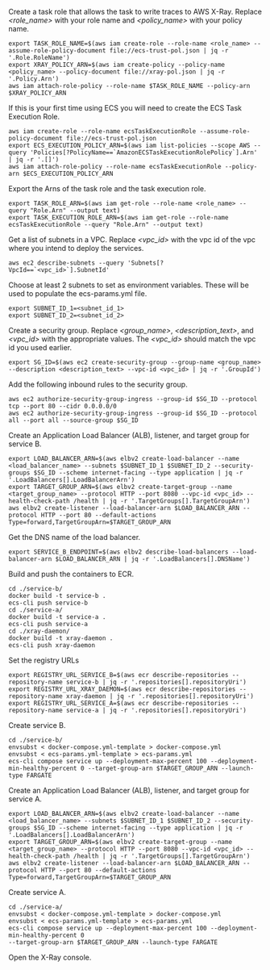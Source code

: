 Create a task role that allows the task to write traces to AWS X-Ray.  Replace *<role_name>* with your role name and *<policy_name>* with your policy name. 

```
export TASK_ROLE_NAME=$(aws iam create-role --role-name <role_name> --assume-role-policy-document file://ecs-trust-pol.json | jq -r '.Role.RoleName')
export XRAY_POLICY_ARN=$(aws iam create-policy --policy-name <policy_name> --policy-document file://xray-pol.json | jq -r '.Policy.Arn')
aws iam attach-role-policy --role-name $TASK_ROLE_NAME --policy-arn $XRAY_POLICY_ARN
```

If this is your first time using ECS you will need to create the ECS Task Execution Role.

```
aws iam create-role --role-name ecsTaskExecutionRole --assume-role-policy-document file://ecs-trust-pol.json
export ECS_EXECUTION_POLICY_ARN=$(aws iam list-policies --scope AWS --query 'Policies[?PolicyName==`AmazonECSTaskExecutionRolePolicy`].Arn' | jq -r '.[]')
aws iam attach-role-policy --role-name ecsTaskExecutionRole --policy-arn $ECS_EXECUTION_POLICY_ARN
```

Export the Arns of the task role and the task execution role. 

```
export TASK_ROLE_ARN=$(aws iam get-role --role-name <role_name> --query "Role.Arn" --output text)
export TASK_EXECUTION_ROLE_ARN=$(aws iam get-role --role-name ecsTaskExecutionRole --query "Role.Arn" --output text)
```

Get a list of subnets in a VPC.  Replace *<vpc_id>* with the vpc id of the vpc where you intend to deploy the services.

```
aws ec2 describe-subnets --query 'Subnets[?VpcId==`<vpc_id>`].SubnetId'
```

Choose at least 2 subnets to set as environment variables.  These will be used to populate the ecs-params.yml file.

```
export SUBNET_ID_1=<subnet_id_1>
export SUBNET_ID_2=<subnet_id_2>
```

Create a security group. Replace *<group_name>*, *<description_text>*, and *<vpc_id>* with the appropriate values. The *<vpc_id>* should match the vpc id you used earlier. 

```
export SG_ID=$(aws ec2 create-security-group --group-name <group_name> --description <description_text> --vpc-id <vpc_id> | jq -r '.GroupId')
```

Add the following inbound rules to the security group.

```
aws ec2 authorize-security-group-ingress --group-id $SG_ID --protocol tcp --port 80 --cidr 0.0.0.0/0
aws ec2 authorize-security-group-ingress --group-id $SG_ID --protocol all --port all --source-group $SG_ID
```

Create an Application Load Balancer (ALB), listener, and target group for service B.

```
export LOAD_BALANCER_ARN=$(aws elbv2 create-load-balancer --name <load_balancer_name> --subnets $SUBNET_ID_1 $SUBNET_ID_2 --security-groups $SG_ID --scheme internet-facing --type application | jq -r '.LoadBalancers[].LoadBalancerArn')
export TARGET_GROUP_ARN=$(aws elbv2 create-target-group --name <target_group_name> --protocol HTTP --port 8080 --vpc-id <vpc_id> --health-check-path /health | jq -r '.TargetGroups[].TargetGroupArn')
aws elbv2 create-listener --load-balancer-arn $LOAD_BALANCER_ARN --protocol HTTP --port 80 --default-actions Type=forward,TargetGroupArn=$TARGET_GROUP_ARN
```

Get the DNS name of the load balancer. 

```
export SERVICE_B_ENDPOINT=$(aws elbv2 describe-load-balancers --load-balancer-arn $LOAD_BALANCER_ARN | jq -r '.LoadBalancers[].DNSName')
```

Build and push the containers to ECR.

```
cd ./service-b/
docker build -t service-b .
ecs-cli push service-b
cd ./service-a/
docker build -t service-a .
ecs-cli push service-a 
cd ./xray-daemon/
docker build -t xray-daemon .
ecs-cli push xray-daemon
```

Set the registry URLs

```
export REGISTRY_URL_SERVICE_B=$(aws ecr describe-repositories --repository-name service-b | jq -r '.repositories[].repositoryUri')
export REGISTRY_URL_XRAY_DAEMON=$(aws ecr describe-repositories --repository-name xray-daemon | jq -r '.repositories[].repositoryUri')
export REGISTRY_URL_SERVICE_A=$(aws ecr describe-repositories --repository-name service-a | jq -r '.repositories[].repositoryUri')
```

Create service B.

```
cd ./service-b/
envsubst < docker-compose.yml-template > docker-compose.yml
envsubst < ecs-params.yml-template > ecs-params.yml
ecs-cli compose service up --deployment-max-percent 100 --deployment-min-healthy-percent 0 --target-group-arn $TARGET_GROUP_ARN --launch-type FARGATE
```

Create an Application Load Balancer (ALB), listener, and target group for service A.

```
export LOAD_BALANCER_ARN=$(aws elbv2 create-load-balancer --name <load_balancer_name> --subnets $SUBNET_ID_1 $SUBNET_ID_2 --security-groups $SG_ID --scheme internet-facing --type application | jq -r '.LoadBalancers[].LoadBalancerArn')
export TARGET_GROUP_ARN=$(aws elbv2 create-target-group --name <target_group_name> --protocol HTTP --port 8080 --vpc-id <vpc_id> --health-check-path /health | jq -r '.TargetGroups[].TargetGroupArn')
aws elbv2 create-listener --load-balancer-arn $LOAD_BALANCER_ARN --protocol HTTP --port 80 --default-actions Type=forward,TargetGroupArn=$TARGET_GROUP_ARN
```

Create service A. 

```
cd ./service-a/
envsubst < docker-compose.yml-template > docker-compose.yml
envsubst < ecs-params.yml-template > ecs-params.yml
ecs-cli compose service up --deployment-max-percent 100 --deployment-min-healthy-percent 0 
--target-group-arn $TARGET_GROUP_ARN --launch-type FARGATE
```

Open the X-Ray console.
